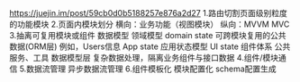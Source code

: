 https://juejin.im/post/59cb0d0b5188257e876a2d27
1.路由切割页面级别粒度的功能模块
2.页面内模块划分
横向：业务功能（视图模块）
纵向：MVVM MVC
3.抽离可复用模块或组件
数据模型
  领域模型 domain state 可跨模块复用的公共数据(ORM层)
     例如，Users信息
  App state
  应用状态模型 UI state
组件体系
公共服务、工具
数据模型层
  复杂数据处理，隔离业务组件与接口数据
4.组件/模块通信
5.数据流管理
异步数据流管理
6.组件模板化 模块配置化
  schema配置生成
